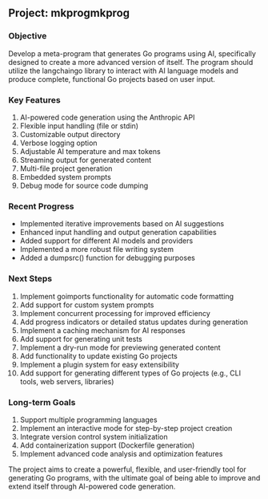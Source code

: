 ## Project: mkprogmkprog

### Objective
Develop a meta-program that generates Go programs using AI, specifically designed to create a more advanced version of itself. The program should utilize the langchaingo library to interact with AI language models and produce complete, functional Go projects based on user input.

### Key Features
1. AI-powered code generation using the Anthropic API
2. Flexible input handling (file or stdin)
3. Customizable output directory
4. Verbose logging option
5. Adjustable AI temperature and max tokens
6. Streaming output for generated content
7. Multi-file project generation
8. Embedded system prompts
9. Debug mode for source code dumping

### Recent Progress
- Implemented iterative improvements based on AI suggestions
- Enhanced input handling and output generation capabilities
- Added support for different AI models and providers
- Implemented a more robust file writing system
- Added a dumpsrc() function for debugging purposes

### Next Steps
1. Implement goimports functionality for automatic code formatting
2. Add support for custom system prompts
3. Implement concurrent processing for improved efficiency
4. Add progress indicators or detailed status updates during generation
5. Implement a caching mechanism for AI responses
6. Add support for generating unit tests
7. Implement a dry-run mode for previewing generated content
8. Add functionality to update existing Go projects
9. Implement a plugin system for easy extensibility
10. Add support for generating different types of Go projects (e.g., CLI tools, web servers, libraries)

### Long-term Goals
1. Support multiple programming languages
2. Implement an interactive mode for step-by-step project creation
3. Integrate version control system initialization
4. Add containerization support (Dockerfile generation)
5. Implement advanced code analysis and optimization features

The project aims to create a powerful, flexible, and user-friendly tool for generating Go programs, with the ultimate goal of being able to improve and extend itself through AI-powered code generation.